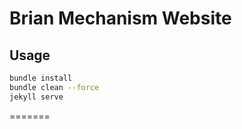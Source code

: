 # Brian Mechanism Website


## Usage
```bash
bundle install
bundle clean --force
jekyll serve
```
=======
